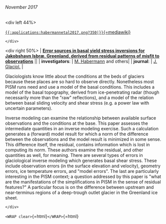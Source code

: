 ###### November 2017

\<div left 44%\>

[`{{:applications:habermannetal2017.png?350|}}`{=mediawiki}](https://www.cambridge.org/core/journals/journal-of-glaciology/article/error-sources-in-basal-yield-stress-inversions-for-jakobshavn-isbrae-greenland-derived-from-residual-patterns-of-misfit-to-observations/37C15ECD8F11F90C05A7FFC1F738D801)

```{=html}
</div>
```
\<div right 50%\> \| **[Error sources in basal yield stress inversions
for Jakobshavn Isbræ, Greenland, derived from residual patterns of
misfit to
observations](https://www.cambridge.org/core/journals/journal-of-glaciology/article/error-sources-in-basal-yield-stress-inversions-for-jakobshavn-isbrae-greenland-derived-from-residual-patterns-of-misfit-to-observations/37C15ECD8F11F90C05A7FFC1F738D801)**
\|\| \| **investigators**: \| [M.
Habermann](http://glaciers.gi.alaska.edu/people/habermann)
and others\| \| **journal**: \| [J.
Glaciol.](https://www.cambridge.org/core/journals/journal-of-glaciology)
\|

Glaciologists know little about the conditions at the beds of glaciers
because these places are so hard to observe directly. Nonetheless most
PISM runs need and use a model of the basal conditions. This includes a
model of the basal topography, derived from ice-penetrating radar
(though necessarily more than the \"raw\" reflections), and a model of
the relation between basal sliding velocity and shear stress (e.g. a
power law with uncertain parameters).

Inverse modeling can examine the relationship between available surface
observations and the conditions at the base. This paper assesses the
intermediate quantities in an inverse modeling exercise. Such a
calculation generates a (forward) model result for which a norm of the
difference between the observations and the model result is minimized in
some sense. This difference itself, the residual, contains information
which is lost in computing its norm. These authors examine the residual,
and other quantities as well, for meaning. There are several types of
errors in glaciological inverse modeling which generates basal shear
stress. These include observation errors (in the surface elevation and
velocity), geometry errors, ice temperature errors, and \"model
errors\". The last are particularly interesting in the PISM context; a
question addressed by this paper is \"what are the manifestations of the
simplifications in PISM in the sense of residual features?\" A
particular focus is on the difference between upstream and near-terminus
regions of a deep-trough outlet glacier in the Greenland ice sheet.

```{=html}
</div>
```
`<WRAP clear>`{=html}`</WRAP>`{=html}
